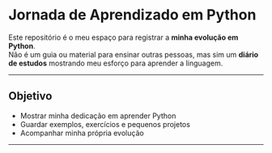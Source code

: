#  Jornada de Aprendizado em Python  

Este repositório é o meu espaço para registrar a **minha evolução em Python**.  
Não é um guia ou material para ensinar outras pessoas, mas sim um **diário de estudos** mostrando meu esforço para aprender a linguagem.  

---

##  Objetivo  

- Mostrar minha dedicação em aprender Python  
- Guardar exemplos, exercícios e pequenos projetos  
- Acompanhar minha própria evolução  

---
